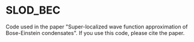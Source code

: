 # SLOD_BEC
Code used in the paper "Super-localized wave function approximation of Bose-Einstein condensates". If you use this code, please cite the paper.
